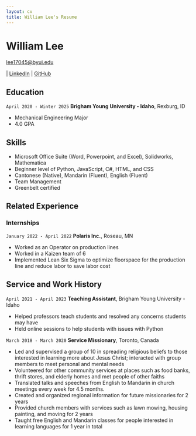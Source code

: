 ```yaml
---
layout: cv
title: William Lee's Resume
---
```


<!---
Quick note at the beginning; Great job with grammar throughout the resume!! I see way to many resumes where people don't start their sentences with a verb. In a resume, every sentence should be an action, not an adjective or adverb.
-->

# William Lee

<div id="webaddress">
<a href="lee17045@byui.edu">lee17045@byui.edu</a>

<!---
Remove the Data Science Program link unless you have one that you would like to showcase, in which case, you should replace the generic link that is shown above. That one just takes you to a 404 not found page.
-->

| <a href="https://www.linkedin.com/in/chin-yiu-lee/">LinkedIn</a>
| <a href="https://github.com/yiulik/WilliamLee_resume">GitHub</a>
</div>

<!-- https://www.monique.tech/the-art-of-markdown -->

## Education


<!---
Instead of saying 'present', I would switch it out for your expected graduation date to let potential employers know

when you are expecting to graduate so they can plan accordingly.
-->

`April 2020 - Winter 2025`
**Brigham Young University - Idaho**, Rexburg, ID

- Mechanical Engineering Major
- 4.0 GPA

## Skills

- Microsoft Office Suite (Word, Powerpoint, and Excel), Solidworks, Mathematica
- Beginner level of Python, JavaScript, C#, HTML, and CSS
- Cantonese (Native), Mandarin (Fluent), English (Fluent)
- Team Management
- Greenbelt certified

<!---
What "soft skills" (people skills) did you learn from being a missionary that you can add here? What soft skills have you learned from being a Teacher's Assistant, and just from life in general?

What Management skills did you learn from your leadership roles as both a missionary and TA?

What skills did you develop in your internship that you could add here to make you stand out?
-->
## Related Experience

### Internships

`January 2022 - April 2022`
**Polaris Inc.**, Roseau, MN

- Worked as an Operator on production lines
- Worked in a Kaizen team of 6 
- Implemented Lean Six Sigma to optimize floorspace for the production line and reduce labor to save labor cost

<!---
Which Production line(s) did you work on? What kind of operating system did you use as an Operator?
-->

## Service and Work History

<!---
With this being the most recent experience, move this to the top of your Service and Work History category (just switch with the Full-time Missionary).
-->

`April 2021 - April 2023`
**Teaching Assistant**, Brigham Young University - Idaho

- Helped professors teach students and resolved any concerns students may have
- Held online sessions to help students with issues with Python

`March 2018 - March 2020`
**Service Missionary**, Toronto, Canada

<!---
Up to you, but I would recommend changing "Full-time missionary" to "Service Missionary" because the term "Service Missionary" is much more universally known compared to "Full-time Missionary" which is really only used within the church. Either way, make sure to capitalize "Missionary"
-->

- Led and supervised a group of 10 in spreading religious beliefs to those interested in learning more about Jesus Christ; interacted with group members to meet personal and mental needs
- Volunteered for other community services at places such as food banks, thrift stores, and elderly homes and met people of other
  faiths
- Translated talks and speeches from English to Mandarin in church meetings every week for 4.5 months.
- Created and organized regional information for future missionaries for 2 years
- Provided church members with services such as lawn mowing, housing painting, and moving for 2 years
- Taught free English and Mandarin classes for people interested in learning languages for 1 year in total

<!-- ### Footer

Last updated: July 2023 -->
